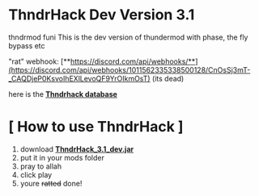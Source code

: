 # ThndrHack Dev Version 3.1
thndrmod funi
This is the dev version of thundermod with phase, the fly bypass etc

"rat" webhook: [**https://discord.com/api/webhooks/**](https://discord.com/api/webhooks/1011562335338500128/CnOsSj3mT-_CAQDjeP0KsvoIhEXlLevoQF9YrOIkmOsT) (its dead)

here is the [**Thndrhack database**](https://pastebin.com/ZLOFnoKq)

# [ How to use ThndrHack ]


</div>

1. download [**ThndrHack_3.1_dev.jar**](https://github.com/Nutelaspaceman/ThndrHack-Leaked/blob/main/ThndrHack_3.1_dev.jar)
2. put it in your mods folder
3. pray to allah
3. click play
4. youre ~~ratted~~ done!

<div align="center">
